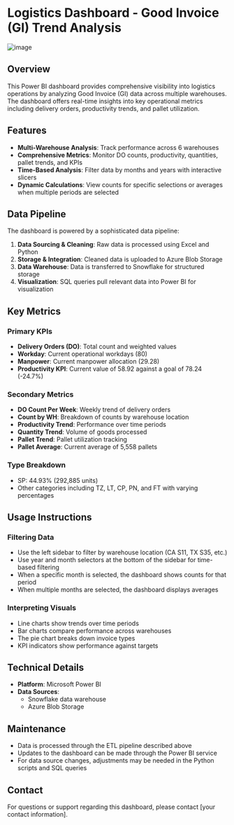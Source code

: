 # Logistics Dashboard - Good Invoice (GI) Trend Analysis

![image](https://github.com/user-attachments/assets/ce2fc13d-df50-4451-8b21-0690c91ab2ad)


## Overview
This Power BI dashboard provides comprehensive visibility into logistics operations by analyzing Good Invoice (GI) data across multiple warehouses. The dashboard offers real-time insights into key operational metrics including delivery orders, productivity trends, and pallet utilization.

## Features
- **Multi-Warehouse Analysis**: Track performance across 6 warehouses 
- **Comprehensive Metrics**: Monitor DO counts, productivity, quantities, pallet trends, and KPIs
- **Time-Based Analysis**: Filter data by months and years with interactive slicers
- **Dynamic Calculations**: View counts for specific selections or averages when multiple periods are selected

## Data Pipeline
The dashboard is powered by a sophisticated data pipeline:
1. **Data Sourcing & Cleaning**: Raw data is processed using Excel and Python
2. **Storage & Integration**: Cleaned data is uploaded to Azure Blob Storage
3. **Data Warehouse**: Data is transferred to Snowflake for structured storage
4. **Visualization**: SQL queries pull relevant data into Power BI for visualization

## Key Metrics

### Primary KPIs
- **Delivery Orders (DO)**: Total count and weighted values
- **Workday**: Current operational workdays (80)
- **Manpower**: Current manpower allocation (29.28)
- **Productivity KPI**: Current value of 58.92 against a goal of 78.24 (-24.7%)

### Secondary Metrics
- **DO Count Per Week**: Weekly trend of delivery orders
- **Count by WH**: Breakdown of counts by warehouse location
- **Productivity Trend**: Performance over time periods
- **Quantity Trend**: Volume of goods processed
- **Pallet Trend**: Pallet utilization tracking
- **Pallet Average**: Current average of 5,558 pallets

### Type Breakdown
- SP: 44.93% (292,885 units)
- Other categories including TZ, LT, CP, PN, and FT with varying percentages

## Usage Instructions

### Filtering Data
- Use the left sidebar to filter by warehouse location (CA S11, TX S35, etc.)
- Use year and month selectors at the bottom of the sidebar for time-based filtering
- When a specific month is selected, the dashboard shows counts for that period
- When multiple months are selected, the dashboard displays averages

### Interpreting Visuals
- Line charts show trends over time periods
- Bar charts compare performance across warehouses
- The pie chart breaks down invoice types
- KPI indicators show performance against targets

## Technical Details
- **Platform**: Microsoft Power BI
- **Data Sources**: 
  - Snowflake data warehouse
  - Azure Blob Storage


## Maintenance
- Data is processed through the ETL pipeline described above
- Updates to the dashboard can be made through the Power BI service
- For data source changes, adjustments may be needed in the Python scripts and SQL queries

## Contact
For questions or support regarding this dashboard, please contact [your contact information].
